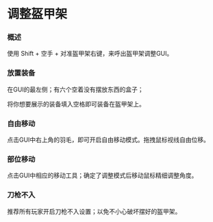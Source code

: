 # 调整盔甲架

### 概述

使用 Shift + 空手 + 对准盔甲架右键，来呼出盔甲架调整GUI。

### 放置装备

在GUI的最左侧；有六个空着没有摆放东西的盒子；

将你想要展示的装备填入空格即可装备在盔甲架上。

### 自由移动

点击GUI中右上角的羽毛，即可开启自由移动模式。拖拽鼠标视线自由位移。

### 部位移动

点击GUI中相应的移动工具；确定了调整模式后移动鼠标精细调整角度。

### 刀枪不入

推荐所有玩家开启刀枪不入设置；以免不小心破坏摆好的盔甲架。

